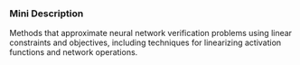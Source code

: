 ### Mini Description

Methods that approximate neural network verification problems using linear constraints and objectives, including techniques for linearizing activation functions and network operations.
